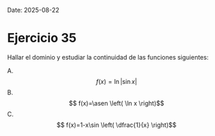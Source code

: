 Date: 2025-08-22

# Ejercicio 35

 
Hallar el dominio y estudiar la continuidad de las funciones siguientes:

A.  $$ f(x)= \ln |\sin   x|$$
B.  $$ f(x)=\asen  \left( \ln  x \right)$$
C.  $$ f(x)=1-x\sin  \left( \dfrac{1}{x} \right)$$
